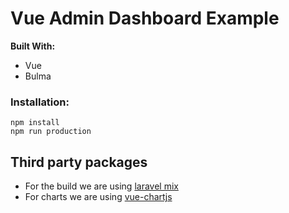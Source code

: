 # Vue Admin Dashboard Example

**Built With:**
- Vue
- Bulma

### Installation:
```
npm install
npm run production
```


## Third party packages
- For the build we are using [laravel mix](https://github.com/JeffreyWay/laravel-mix)
- For charts we are using [vue-chartjs](https://github.com/apertureless/vue-chartjs)